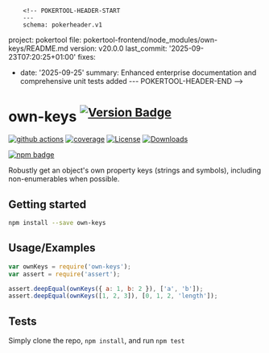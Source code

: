         <!-- POKERTOOL-HEADER-START
        ---
        schema: pokerheader.v1
project: pokertool
file: pokertool-frontend/node_modules/own-keys/README.md
version: v20.0.0
last_commit: '2025-09-23T07:20:25+01:00'
fixes:
- date: '2025-09-25'
  summary: Enhanced enterprise documentation and comprehensive unit tests added
        ---
        POKERTOOL-HEADER-END -->
# own-keys <sup>[![Version Badge][npm-version-svg]][package-url]</sup>

[![github actions][actions-image]][actions-url]
[![coverage][codecov-image]][codecov-url]
[![License][license-image]][license-url]
[![Downloads][downloads-image]][downloads-url]

[![npm badge][npm-badge-png]][package-url]

Robustly get an object's own property keys (strings and symbols), including non-enumerables when possible.

## Getting started

```sh
npm install --save own-keys
```

## Usage/Examples

```js
var ownKeys = require('own-keys');
var assert = require('assert');

assert.deepEqual(ownKeys({ a: 1, b: 2 }), ['a', 'b']);
assert.deepEqual(ownKeys([1, 2, 3]), [0, 1, 2, 'length']);
```

## Tests
Simply clone the repo, `npm install`, and run `npm test`

[package-url]: https://npmjs.org/package/own-keys
[npm-version-svg]: https://versionbadg.es/ljharb/own-keys.svg
[deps-svg]: https://david-dm.org/ljharb/own-keys.svg
[deps-url]: https://david-dm.org/ljharb/own-keys
[dev-deps-svg]: https://david-dm.org/ljharb/own-keys/dev-status.svg
[dev-deps-url]: https://david-dm.org/ljharb/own-keys#info=devDependencies
[npm-badge-png]: https://nodei.co/npm/own-keys.png?downloads=true&stars=true
[license-image]: https://img.shields.io/npm/l/own-keys.svg
[license-url]: LICENSE
[downloads-image]: https://img.shields.io/npm/dm/own-keys.svg
[downloads-url]: https://npm-stat.com/charts.html?package=own-keys
[codecov-image]: https://codecov.io/gh/ljharb/own-keys/branch/main/graphs/badge.svg
[codecov-url]: https://app.codecov.io/gh/ljharb/own-keys/
[actions-image]: https://img.shields.io/endpoint?url=https://github-actions-badge-u3jn4tfpocch.runkit.sh/ljharb/own-keys
[actions-url]: https://github.com/ljharb/own-keys/actions

